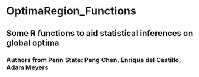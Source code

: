 # OptimaRegion_Functions

## Some R functions to aid statistical inferences on global optima

### Authors from Penn State: Peng Chen, Enrique del Castillo, Adam Meyers
